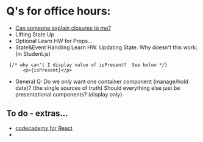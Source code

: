 # Q's for office hours:

- [Can someone explain closures to me?](https://developer.mozilla.org/en-US/docs/Web/JavaScript/A_re-introduction_to_JavaScript#closures)  
- Lifting State Up   
- Optional Learn HW for Props... 
- State&Event Handling Learn HW. Updating State. Why doesn't this work: (in Student.js)
```
 {/* why can't I display value of isPresent?  See below */}
      <p>{isPresent}</p> 
```
- General Q: Do we only want one container component (manage/hold data)? (the single sources of truth) Should everything else just be presentational components? (display only)
## To do - extras...
- [codecademy for React](https://www.codecademy.com/learn/react-101)
- 